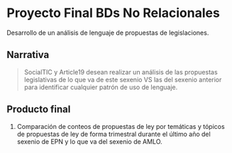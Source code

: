 # Proyecto Final BDs No Relacionales

Desarrollo de un análisis de lenguaje de propuestas de legislaciones.

## Narrativa

> SocialTIC y Article19 desean realizar un análisis de las propuestas legislativas de lo que va de este sexenio VS las del sexenio anterior para identificar cualquier patrón de uso de lenguaje.

## Producto final

1. Comparación de conteos de propuestas de ley por temáticas y tópicos de propuestas de ley de forma trimestral durante el último año del sexenio de EPN y lo que va del sexenio de AMLO.

